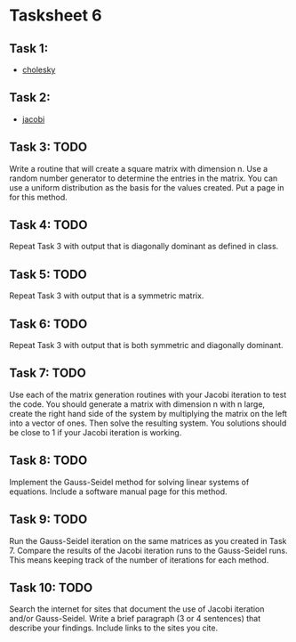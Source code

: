 # Tasksheet 6

## Task 1:
* [cholesky](https://github.com/TekuConcept/math4610/blob/master/modules/doc/cholesky_matrix.md)

## Task 2:
* [jacobi](https://github.com/TekuConcept/math4610/blob/master/modules/doc/jacobi_solver_matrix.md)

## Task 3: TODO
Write a routine that will create a square matrix with dimension n. Use a random number generator to determine the entries in the matrix. You can use a uniform distribution as the basis for the values created. Put a page in for this method.

## Task 4: TODO
Repeat Task 3 with output that is diagonally dominant as defined in class.

## Task 5: TODO
Repeat Task 3 with output that is a symmetric matrix.

## Task 6: TODO
Repeat Task 3 with output that is both symmetric and diagonally dominant.

## Task 7: TODO
Use each of the matrix generation routines with your Jacobi iteration to test the code. You should generate a matrix with dimension n with n large, create the right hand side of the system by multiplying the matrix on the left into a vector of ones. Then solve the resulting system. You solutions should be close to 1 if your Jacobi iteration is working.

## Task 8: TODO
Implement the Gauss-Seidel method for solving linear systems of equations. Include a software manual page for this method.

## Task 9: TODO
Run the Gauss-Seidel iteration on the same matrices as you created in Task 7. Compare the results of the Jacobi iteration runs to the Gauss-Seidel runs. This means keeping track of the number of iterations for each method.

## Task 10: TODO
Search the internet for sites that document the use of Jacobi iteration and/or Gauss-Seidel. Write a brief paragraph (3 or 4 sentences) that describe your findings. Include links to the sites you cite.
